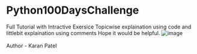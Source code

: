 # Python100DaysChallenge
Full Tutorial with Intractive Exersice
Topicwise explaination using code and littlebit explaination using comments
Hope it would be helpful.
![image](https://github.com/karanop001018/Python100DaysChallenge/assets/96780293/e36b524b-3419-430a-b42c-73831f37b09c)
<br>
<br>
Author - Karan Patel
